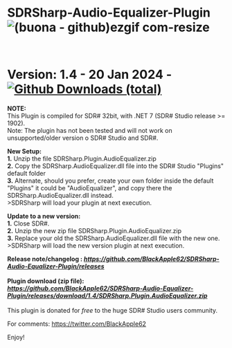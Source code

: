 # SDRSharp-Audio-Equalizer-Plugin ![(buona - github)ezgif com-resize](https://github.com/BlackApple62/SDRSharp-Audio-Equalizer-Plugin/assets/47506878/5f19762c-b051-4f99-a315-82be3eda8da5)

<br>

# Version: 1.4 - 20 Jan 2024 - [![Github Downloads (total)](https://img.shields.io/github/downloads/BlackApple62/SDRSharp-Audio-Equalizer-Plugin/1.4/total.svg)](https://github.com/BlackApple62/SDRSharp-Audio-Equalizer-Plugin/releases/download/1.4/SDRSharp.Plugin.AudioEqualizer.zip)

**NOTE:**
<br>
This Plugin is compiled for SDR# 32bit, with .NET 7 (SDR# Studio release >= 1902).
<br>Note: The plugin has not been tested and will not work on unsupported/older version o SDR# Studio and SDR#.

**New Setup:**
<br>**1.** Unzip the file SDRSharp.Plugin.AudioEqualizer.zip
<br>**2.** Copy the SDRSharp.AudioEqualizer.dll file into the SDR# Studio "Plugins" default folder
<br>**3.** Alternate, should you prefer, create your own folder inside the default "Plugins" it could be "AudioEqualizer", and copy there the SDRSharp.AudioEqualizer.dll instead.
<br>>SDRSharp will load your plugin at next execution.

**Update to a new version:**
<br>**1.** Close SDR#.
<br>**2.** Unzip the new zip file SDRSharp.Plugin.AudioEqualizer.zip
<br>**3.** Replace your old the SDRSharp.AudioEqualizer.dll file with the new one.
<br>>SDRSharp will load the new version plugin at next execution.

**Release note/changelog : _https://github.com/BlackApple62/SDRSharp-Audio-Equalizer-Plugin/releases_**
<br><br>
**Plugin download (zip file):<br>
_https://github.com/BlackApple62/SDRSharp-Audio-Equalizer-Plugin/releases/download/1.4/SDRSharp.Plugin.AudioEqualizer.zip_**
<br><br>
This plugin is donated for *free* to the huge SDR# Studio users community.<br>

For comments: https://twitter.com/BlackApple62

Enjoy!
